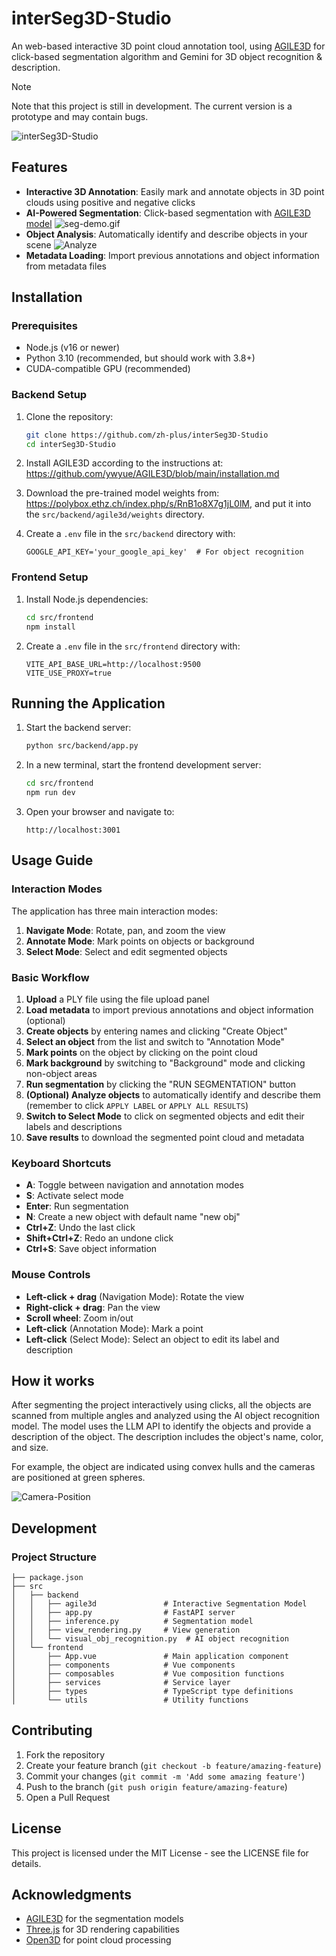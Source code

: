 # interSeg3D-Studio

An web-based interactive 3D point cloud annotation tool, using [AGILE3D](https://github.com/ywyue/AGILE3D) for
click-based segmentation algorithm and Gemini for 3D object recognition & description.

> [!NOTE]  
> Note that this project is still in development. The current version is a prototype and may contain bugs.


![interSeg3D-Studio](assets/MainUI.png)

## Features

- **Interactive 3D Annotation**: Easily mark and annotate objects in 3D point clouds using positive and negative clicks
- **AI-Powered Segmentation**: Click-based segmentation
  with [AGILE3D model](https://github.com/ywyue/AGILE3D)
  ![seg-demo.gif](assets/seg-demo.gif)
- **Object Analysis**: Automatically identify and describe objects in your scene
  ![Analyze](assets/Object%20Analyze.png)
- **Metadata Loading**: Import previous annotations and object information from metadata files

## Installation

### Prerequisites

- Node.js (v16 or newer)
- Python 3.10 (recommended, but should work with 3.8+)
- CUDA-compatible GPU (recommended)

### Backend Setup

1. Clone the repository:
   ```bash
   git clone https://github.com/zh-plus/interSeg3D-Studio
   cd interSeg3D-Studio
   ```

2. Install AGILE3D according to the instructions at:
   https://github.com/ywyue/AGILE3D/blob/main/installation.md

3. Download the pre-trained model weights from:
   https://polybox.ethz.ch/index.php/s/RnB1o8X7g1jL0lM, and put it into the `src/backend/agile3d/weights` directory.

4. Create a `.env` file in the `src/backend` directory with:

   ```
   GOOGLE_API_KEY='your_google_api_key'  # For object recognition
   ```

### Frontend Setup

1. Install Node.js dependencies:
   ```bash
   cd src/frontend
   npm install
   ```

2. Create a `.env` file in the `src/frontend` directory with:
   ```
   VITE_API_BASE_URL=http://localhost:9500
   VITE_USE_PROXY=true
   ```

## Running the Application

1. Start the backend server:
   ```bash
   python src/backend/app.py
   ```

2. In a new terminal, start the frontend development server:
   ```bash
   cd src/frontend
   npm run dev
   ```

3. Open your browser and navigate to:
   ```
   http://localhost:3001
   ```

## Usage Guide

### Interaction Modes

The application has three main interaction modes:

1. **Navigate Mode**: Rotate, pan, and zoom the view
2. **Annotate Mode**: Mark points on objects or background
3. **Select Mode**: Select and edit segmented objects

### Basic Workflow

1. **Upload** a PLY file using the file upload panel
2. **Load metadata** to import previous annotations and object information (optional)
3. **Create objects** by entering names and clicking "Create Object"
4. **Select an object** from the list and switch to "Annotation Mode"
5. **Mark points** on the object by clicking on the point cloud
6. **Mark background** by switching to "Background" mode and clicking non-object areas
7. **Run segmentation** by clicking the "RUN SEGMENTATION" button
8. **(Optional) Analyze objects** to automatically identify and describe them (remember to click `APPLY LABEL` or
   `APPLY ALL RESULTS`)
9. **Switch to Select Mode** to click on segmented objects and edit their labels and descriptions
10. **Save results** to download the segmented point cloud and metadata

### Keyboard Shortcuts

- **A**: Toggle between navigation and annotation modes
- **S**: Activate select mode
- **Enter**: Run segmentation
- **N**: Create a new object with default name "new obj"
- **Ctrl+Z**: Undo the last click
- **Shift+Ctrl+Z**: Redo an undone click
- **Ctrl+S**: Save object information

### Mouse Controls

- **Left-click + drag** (Navigation Mode): Rotate the view
- **Right-click + drag**: Pan the view
- **Scroll wheel**: Zoom in/out
- **Left-click** (Annotation Mode): Mark a point
- **Left-click** (Select Mode): Select an object to edit its label and description

## How it works

After segmenting the project interactively using clicks, all the objects are scanned from multiple angles and analyzed
using the AI object recognition model. The model uses the LLM API to identify the objects and provide a description of
the object. The description includes the object's name, color, and size.

For example, the object are indicated using convex hulls and the cameras are positioned at green spheres.

![Camera-Position](assets/Camera-Position.png)

## Development

### Project Structure

```
├── package.json
├── src
│   ├── backend
│   │   ├── agile3d               # Interactive Segmentation Model
│   │   ├── app.py                # FastAPI server
│   │   ├── inference.py          # Segmentation model
│   │   ├── view_rendering.py     # View generation
│   │   └── visual_obj_recognition.py  # AI object recognition
│   └── frontend
│       ├── App.vue               # Main application component
│       ├── components            # Vue components
│       ├── composables           # Vue composition functions
│       ├── services              # Service layer
│       ├── types                 # TypeScript type definitions
│       └── utils                 # Utility functions
```

## Contributing

1. Fork the repository
2. Create your feature branch (`git checkout -b feature/amazing-feature`)
3. Commit your changes (`git commit -m 'Add some amazing feature'`)
4. Push to the branch (`git push origin feature/amazing-feature`)
5. Open a Pull Request

## License

This project is licensed under the MIT License - see the LICENSE file for details.

## Acknowledgments

- [AGILE3D](https://github.com/ywyue/AGILE3D) for the segmentation models
- [Three.js](https://threejs.org/) for 3D rendering capabilities
- [Open3D](http://www.open3d.org/) for point cloud processing